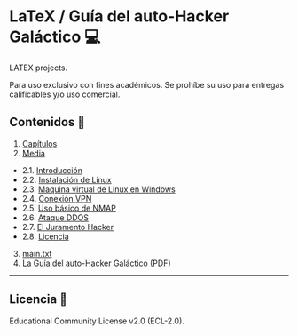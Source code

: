 # LaTeX / Guía del auto-Hacker Galáctico 💻
LATEX projects.

Para uso exclusivo con fines académicos. Se prohíbe su uso para entregas calificables y/o uso comercial.
## Contenidos 📁
1. [Capítulos](https://github.com/FerMdez/LaTeX/tree/master/Gu%C3%ADa%20del%20auto-Hacker%20Gal%C3%A1ctico/Capitulos)
2. [Media](https://github.com/FerMdez/LaTeX/tree/master/Gu%C3%ADa%20del%20auto-Hacker%20Gal%C3%A1ctico/Media)
* 2.1. [Introducción](https://github.com/FerMdez/LaTeX/blob/master/Gu%C3%ADa%20del%20auto-Hacker%20Gal%C3%A1ctico/Capitulos/1.Introduccion.tex)
* 2.2. [Instalación de Linux](https://github.com/FerMdez/LaTeX/blob/master/Gu%C3%ADa%20del%20auto-Hacker%20Gal%C3%A1ctico/Capitulos/2.Instalacion_De_Linux.tex)
* 2.3. [Maquina virtual de Linux en Windows](https://github.com/FerMdez/LaTeX/blob/master/Gu%C3%ADa%20del%20auto-Hacker%20Gal%C3%A1ctico/Capitulos/3.Maquina_Virual_en_Windows.tex)
* 2.4. [Conexión VPN](https://github.com/FerMdez/LaTeX/blob/master/Gu%C3%ADa%20del%20auto-Hacker%20Gal%C3%A1ctico/Capitulos/4.Conexion_VPN.tex)
* 2.5. [Uso básico de NMAP](https://github.com/FerMdez/LaTeX/blob/master/Gu%C3%ADa%20del%20auto-Hacker%20Gal%C3%A1ctico/Capitulos/5.Uso_de_NMAP.tex)
* 2.6. [Ataque DDOS](https://github.com/FerMdez/LaTeX/blob/master/Gu%C3%ADa%20del%20auto-Hacker%20Gal%C3%A1ctico/Capitulos/6.Ataque_Denegacion_Servicio_DDOS.tex)
* 2.7. [El Juramento Hacker](https://github.com/FerMdez/LaTeX/blob/master/Gu%C3%ADa%20del%20auto-Hacker%20Gal%C3%A1ctico/Capitulos/7.El_juramento_hacker.tex)
* 2.8. [Licencia](https://github.com/FerMdez/LaTeX/blob/master/Gu%C3%ADa%20del%20auto-Hacker%20Gal%C3%A1ctico/Capitulos/8.Licencia.tex)
3. [main.txt](https://github.com/FerMdez/LaTeX/blob/master/Gu%C3%ADa%20del%20auto-Hacker%20Gal%C3%A1ctico/main.tex)
4. [La Guía del auto-Hacker Galáctico (PDF)](https://github.com/FerMdez/LaTeX/blob/master/Gu%C3%ADa%20del%20auto-Hacker%20Gal%C3%A1ctico/Guia_del_auto_Hacker_Galactico.pdf)
***
## Licencia 📄 
Educational Community License v2.0 (ECL-2.0).
